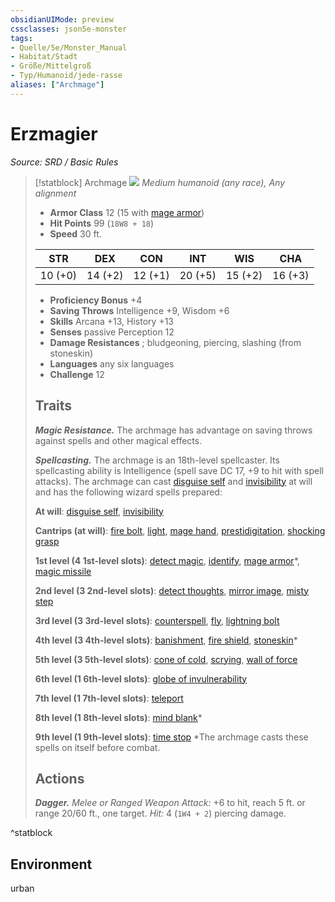 ```yaml
---
obsidianUIMode: preview
cssclasses: json5e-monster
tags:
- Quelle/5e/Monster_Manual
- Habitat/Stadt
- Größe/Mittelgroß
- Typ/Humanoid/jede-rasse
aliases: ["Archmage"]
---
```

# Erzmagier
*Source: SRD / Basic Rules*  

> [!statblock] Archmage
> ![](compendium/bestiary/humanoid/token/archmage.png#token)
> *Medium humanoid (any race), Any alignment*
> 
> - **Armor Class** 12  (15 with [mage armor](compendium/spells/mage-armor.md))
> - **Hit Points** 99 (`18W8 + 18`)
> - **Speed** 30 ft.
> 
> |STR|DEX|CON|INT|WIS|CHA|
> |:---:|:---:|:---:|:---:|:---:|:---:|
> |10 (+0)|14 (+2)|12 (+1)|20 (+5)|15 (+2)|16 (+3)|
> 
> - **Proficiency Bonus** +4
> - **Saving Throws** Intelligence +9, Wisdom +6
> - **Skills** Arcana +13, History +13
> - **Senses** passive Perception 12
> - **Damage Resistances** ; bludgeoning, piercing, slashing (from stoneskin)
> - **Languages** any six languages
> - **Challenge** 12
> 
> ## Traits
> 
> ***Magic Resistance.*** The archmage has advantage on saving throws against spells and other magical effects.
> 
> ***Spellcasting.*** The archmage is an 18th-level spellcaster. Its spellcasting ability is Intelligence (spell save DC 17, +9 to hit with spell attacks). The archmage can cast [disguise self](compendium/spells/disguise-self.md) and [invisibility](compendium/spells/invisibility.md) at will and has the following wizard spells prepared:
> 
> **At will**: [disguise self](compendium/spells/disguise-self.md), [invisibility](compendium/spells/invisibility.md)
> 
> **Cantrips (at will)**: [fire bolt](compendium/spells/fire-bolt.md), [light](compendium/spells/light.md), [mage hand](compendium/spells/mage-hand.md), [prestidigitation](compendium/spells/prestidigitation.md), [shocking grasp](compendium/spells/shocking-grasp.md)
> 
> **1st level (4 1st-level slots)**: [detect magic](compendium/spells/detect-magic.md), [identify](compendium/spells/identify.md), [mage armor](compendium/spells/mage-armor.md)*, [magic missile](compendium/spells/magic-missile.md)
> 
> **2nd level (3 2nd-level slots)**: [detect thoughts](compendium/spells/detect-thoughts.md), [mirror image](compendium/spells/mirror-image.md), [misty step](compendium/spells/misty-step.md)
> 
> **3rd level (3 3rd-level slots)**: [counterspell](compendium/spells/counterspell.md), [fly](compendium/spells/fly.md), [lightning bolt](compendium/spells/lightning-bolt.md)
> 
> **4th level (3 4th-level slots)**: [banishment](compendium/spells/banishment.md), [fire shield](compendium/spells/fire-shield.md), [stoneskin](compendium/spells/stoneskin.md)*
> 
> **5th level (3 5th-level slots)**: [cone of cold](compendium/spells/cone-of-cold.md), [scrying](compendium/spells/scrying.md), [wall of force](compendium/spells/wall-of-force.md)
> 
> **6th level (1 6th-level slots)**: [globe of invulnerability](compendium/spells/globe-of-invulnerability.md)
> 
> **7th level (1 7th-level slots)**: [teleport](compendium/spells/teleport.md)
> 
> **8th level (1 8th-level slots)**: [mind blank](compendium/spells/mind-blank.md)*
> 
> **9th level (1 9th-level slots)**: [time stop](compendium/spells/time-stop.md)
> *The archmage casts these spells on itself before combat.
> 
> ## Actions
> 
> ***Dagger.*** *Melee or Ranged Weapon Attack:* +6 to hit, reach 5 ft. or range 20/60 ft., one target. *Hit:* 4 (`1W4 + 2`) piercing damage.

^statblock

## Environment

urban